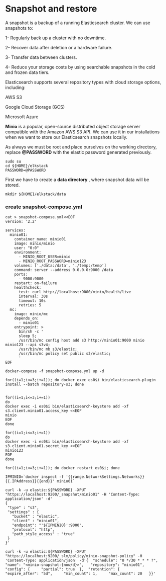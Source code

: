 # Snapshot and restore

A snapshot is a backup of a running Elasticsearch cluster. We can use snapshots to:

1-  Regularly back up a cluster with no downtime.

2-  Recover data after deletion or a hardware failure.

3-  Transfer data between clusters.

4-  Reduce your storage costs by using searchable snapshots in the cold and frozen data tiers.


Elasticsearch supports several repository types with cloud storage options, including:

AWS S3

Google Cloud Storage (GCS)

Microsoft Azure


**Minio** is a popular, open-source distributed object storage server compatible with the Amazon AWS S3 API. We can use it in our installations when we want to store our Elasticsearch snapshots locally.


As always we must be root and place ourselves on the working directory, replace **@PASSWORD** with the elastic password generated previously.

```
sudo su 
cd ${HOME}/elkstack
PASSWORD=@PASSWORD
```

First we have to create a **data directory** , where snapshot data will be stored.

```
mkdir ${HOME}/elkstack/data
```

### create snapshot-compose.yml

```
cat > snapshot-compose.yml<<EOF
version: '2.2'

services:
  minio01:
    container_name: minio01
    image: minio/minio
    user: "0:0"
    environment:
      - MINIO_ROOT_USER=minio
      - MINIO_ROOT_PASSWORD=minio123
    volumes: ['./data:/data', './temp:/temp']
    command: server --address 0.0.0.0:9000 /data
    ports:
      - 9000:9000
    restart: on-failure
    healthcheck:
      test: curl http://localhost:9000/minio/health/live
      interval: 30s
      timeout: 10s
      retries: 5
  mc:
    image: minio/mc
    depends_on:
      - minio01
    entrypoint: >
      bin/sh -c '
      sleep 5;
      /usr/bin/mc config host add s3 http://minio01:9000 minio minio123 --api s3v4;
      /usr/bin/mc mb s3/elastic;
      /usr/bin/mc policy set public s3/elastic;
      '
EOF
```


```
docker-compose -f snapshot-compose.yml up -d
```


```
for((i=1;i<=3;i+=1)); do docker exec es0$i bin/elasticsearch-plugin install --batch repository-s3; done 


```

```
for((i=1;i<=3;i+=1))
do
docker exec -i es0$i bin/elasticsearch-keystore add -xf s3.client.minio01.access_key <<EOF
minio
EOF
done
```                                                                                         
                                                                                       

```
for((i=1;i<=3;i+=1))
do
docker exec -i es0$i bin/elasticsearch-keystore add -xf s3.client.minio01.secret_key <<EOF
minio123
EOF
done
```            

 ```                                                                                         
 for((i=1;i<=3;i+=1)); do docker restart es0$i; done 
 ``` 
 
 
 ```
 IPMINIO=`docker inspect -f '{{range.NetworkSettings.Networks}}{{.IPAddress}}{{end}}' minio01`
 ```
 
 
 ```
 curl -k -u elastic:${PASSWORD} -XPUT "https://localhost:9200/_snapshot/minio01" -H 'Content-Type: application/json' -d'
{
  "type" : "s3",
  "settings" : {
    "bucket" : "elastic",
    "client" : "minio01",
    "endpoint": "'${IPMINIO}':9000",
    "protocol": "http",
    "path_style_access" : "true"
  }
}'
``` 

```
curl -k -u elastic:${PASSWORD} -XPUT "https://localhost:9200/_slm/policy/minio-snapshot-policy" -H 'Content-Type: application/json' -d'{  "schedule": "0 */30 * * * ?",   "name": "<minio-snapshot-{now/d}>",   "repository": "minio01",   "config": {     "partial": true  },  "retention": {     "expire_after": "5d",     "min_count": 1,     "max_count": 20   }}'
```



